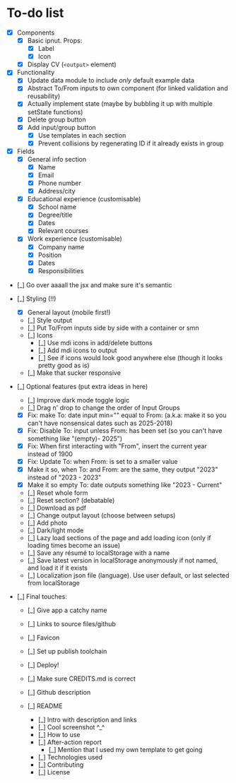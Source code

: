 # To-do list

- [x] Components
  - [x] Basic ipnut. Props:
    - [x] Label
    - [x] Icon
  - [x] Display CV (`<output>` element)

- [x] Functionality
  - [x] Update data module to include _only_ default example data
  - [x] Abstract To/From inputs to own component (for linked validation and reusability)
  - [x] Actually implement state (maybe by bubbling it up with multiple setState functions)
  - [x] Delete group button
  - [x] Add input/group button
    - [x] Use templates in each section
    - [x] Prevent collisions by regenerating ID if it already exists in group

- [x] Fields
  - [x] General info section
    - [x] Name
    - [x] Email
    - [x] Phone number
    - [x] Address/city

  - [x] Educational experience (customisable)
    - [x] School name
    - [x] Degree/title
    - [x] Dates
    - [x] Relevant courses

  - [x] Work experience (customisable)
    - [x] Company name
    - [x] Position
    - [x] Dates
    - [x] Responsibilities

- [_] Go over aaaall the jsx and make sure it's semantic

- [_] Styling (!!)
  - [x] General layout (mobile first!)
  - [_] Style output
  - [_] Put To/From inputs side by side with a container or smn
  - [_] Icons
    - [_] Use mdi icons in add/delete buttons
    - [_] Add mdi icons to output
    - [_] See if icons would look good anywhere else (though it looks pretty good as is)
  - [_] Make that sucker responsive

- [_] Optional features (put extra ideas in here)
  - [_] Improve dark mode toggle logic
  - [_] Drag n' drop to change the order of Input Groups
  - [x] Fix: make To: date input min="" equal to From: (a.k.a: make it so you can't have nonsensical dates such as 2025-2018)
  - [x] Fix: Disable To: input unless From: has been set (so you can't have something like "(empty)- 2025")
  - [x] Fix: When first interacting with "From", insert the current year instead of 1900
  - [x] Fix: Update To: when From: is set to a smaller value
  - [x] Make it so, when To: and From: are the same, they output "2023" instead of "2023 - 2023"
  - [x] Make it so empty To: date outputs something like "2023 - Current"
  - [_] Reset whole form
  - [_] Reset section? (debatable)
  - [_] Download as pdf
  - [_] Change output layout (choose between setups)
  - [_] Add photo
  - [_] Dark/light mode
  - [_] Lazy load sections of the page and add loading icon (only if loading times become an issue)
  - [_] Save any résumé to localStorage with a name
  - [_] Save latest version in localStorage anonymously if not named, and load it if it exists
  - [_] Localization json file (language). Use user default, or last selected from localStorage

- [_] Final touches:
  - [_] Give app a catchy name
  - [_] Links to source files/github
  - [_] Favicon
  - [_] Set up publish toolchain
  - [_] Deploy!
  - [_] Make sure CREDITS.md is correct
  - [_] Github description

  - [_] README
    - [_] Intro with description and links
    - [_] Cool screenshot ^\_^
    - [_] How to use
    - [_] After-action report
      - [_] Mention that I used my own template to get going
    - [_] Technologies used
    - [_] Contributing
    - [_] License
